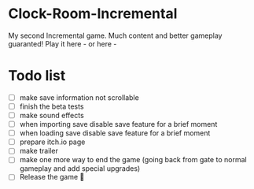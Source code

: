 # Clock-Room-Incremental
My second Incremental game. Much content and better gameplay guaranted!
Play it here - 
or here - 

# Todo list
- [ ] make save information not scrollable
- [ ] finish the beta tests
- [ ] make sound effects
- [ ] when importing save disable save feature for a brief moment
- [ ] when loading save disable save feature for a brief moment
- [ ] prepare itch.io page
- [ ] make trailer
- [ ] make one more way to end the game (going back from gate to normal gameplay and add special upgrades)
- [ ] Release the game 🎉
